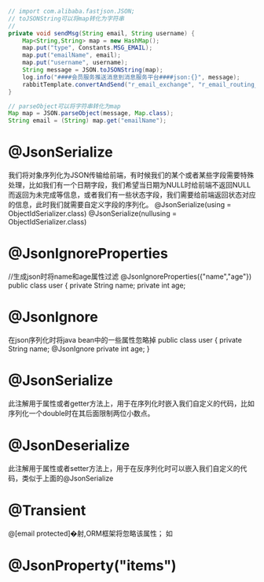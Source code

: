 ```java
// import com.alibaba.fastjson.JSON;
// toJSONString可以将map转化为字符串
// 
private void sendMsg(String email, String username) {
    Map<String,String> map = new HashMap();
    map.put("type", Constants.MSG_EMAIL);
    map.put("emailName", email);
    map.put("username", username);
    String message = JSON.toJSONString(map);
    log.info("####会员服务推送消息到消息服务平台####json:{}", message);
    rabbitTemplate.convertAndSend("r_email_exchange", "r_email_routing_key", message);
}

// parseObject可以将字符串转化为map
Map map = JSON.parseObject(message, Map.class);
String email = (String) map.get("emailName");
```

# @JsonSerialize
我们将对象序列化为JSON传输给前端，有时候我们的某个或者某些字段需要特殊处理，比如我们有一个日期字段，我们希望当日期为NULL时给前端不返回NULL而返回为未完成等信息，或者我们有一些状态字段，我们需要给前端返回状态对应的信息，此时我们就需要自定义字段的序列化。
 @JsonSerialize(using = ObjectIdSerializer.class)
 @JsonSerialize(nullusing = ObjectIdSerializer.class)
# @JsonIgnoreProperties 
//生成json时将name和age属性过滤
@JsonIgnoreProperties({"name","age"})
public class  user {
private  String name;
private int age;
# @JsonIgnore
在json序列化时将java bean中的一些属性忽略掉
public class  user {
private  String name;
@JsonIgnore
private int age;
}

# @JsonSerialize
此注解用于属性或者getter方法上，用于在序列化时嵌入我们自定义的代码，比如序列化一个double时在其后面限制两位小数点。
# @JsonDeserialize
此注解用于属性或者setter方法上，用于在反序列化时可以嵌入我们自定义的代码，类似于上面的@JsonSerialize

# @Transient
@[email protected]�射,ORM框架将忽略该属性；
如

# @JsonProperty("items")